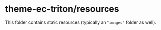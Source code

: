# theme-ec-triton/resources

This folder contains static resources (typically an `"images"` folder as well).
